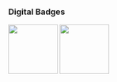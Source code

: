 

### Digital Badges

<img src="https://raw.githubusercontent.com/GSSoC24/Postman-Challenge/main/docs/assets/Postman%20White.png" width="100px" height="100px" /> <img src="https://github-production-user-asset-6210df.s3.amazonaws.com/30715153/334789435-f3045ade-446f-46d8-a730-05f9f2ca9ecf.png?X-Amz-Algorithm=AWS4-HMAC-SHA256&X-Amz-Credential=AKIAVCODYLSA53PQK4ZA%2F20241008%2Fus-east-1%2Fs3%2Faws4_request&X-Amz-Date=20241008T085147Z&X-Amz-Expires=300&X-Amz-Signature=7f951a8585363eff960a9a171c73065f8db0d3b7056eb1525ab3be5b0515cb28&X-Amz-SignedHeaders=host" width="100px" height="100px" /> 
